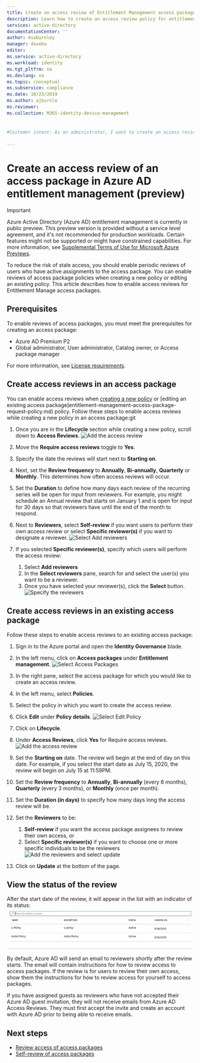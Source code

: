 ```yaml
---
title: Create an access review of Entitlement Management access packages (Preview) - Azure Active Directory
description: Learn how to create an access review policy for entitlement management access packages in Azure Active Directory access reviews (Preview).
services: active-directory
documentationCenter: ''
author: msaburnley
manager: daveba
editor: 
ms.service: active-directory
ms.workload: identity
ms.tgt_pltfrm: na
ms.devlang: na
ms.topic: conceptual
ms.subservice: compliance
ms.date: 10/23/2019
ms.author: ajburnle
ms.reviewer: 
ms.collection: M365-identity-device-management


#Customer intent: As an administrator, I want to create an access review policy for my access packages so I can review the active assignments of my users to ensure everyone has the appropriate access.

---
```

# Create an access review of an access package in Azure AD entitlement management (preview)

> [!IMPORTANT]
> Azure Active Directory (Azure AD) entitlement management is currently in public preview.
> This preview version is provided without a service level agreement, and it's not recommended for production workloads. Certain features might not be supported or might have constrained capabilities.
> For more information, see [Supplemental Terms of Use for Microsoft Azure Previews](https://azure.microsoft.com/support/legal/preview-supplemental-terms/).

To reduce the risk of stale access, you should enable periodic reviews of users who have active assignments to the access package.  You can enable reviews of access package policies when creating a new policy or editing an existing policy. This article describes how to enable access reviews for Entitlement Manage access packages. 

## Prerequisites

To enable reviews of access packages, you must meet the prerequisites for creating an access package:
- Azure AD Premium P2
- Global administrator, User administrator, Catalog owner, or Access package manager

For more information, see [License requirements](entitlement-management-overview.md#license-requirements).


## Create access reviews in an access package

You can enable access reviews when [creating a new policy](entitlement-management-access-package-create.md) or [editing an existing access package]entitlement-management-access-package-request-policy.md) policy. Follow these steps to enable access reviews while creating a new policy in an access package:git

1. Once you are in the **Lifecycle** section while creating a new policy, scroll down to **Access Reviews**.
![Add the access review](./media/active-directory-entitlement-management-access-reviews/access-reviews-pane.png)

1. Move the **Require access reviews** toggle to **Yes**. 

1. Specify the date the reviews will start next to **Starting on**. 

1. Next, set the **Review frequency** to **Annually**, **Bi-annually**, **Quarterly** or **Monthly**. 
This determines how often access reviews will occur.

1. Set the **Duration** to define how many days each review of the recurring series will be open for input from reviewers. For example, you might schedule an Annual review that starts on January 1 and is open for input for 30 days so that reviewers have until the end of the month to respond.

1. Next to **Reviewers**, select **Self-review** if you want users to perform their own access review or select **Specific reviewer(s)** if you want to designate a reviewer.
![Select Add reviewers](./media/active-directory-entitlement-management-access-reviews/access-reviews-add-reviewer.png)

1. If you selected **Specific reviewer(s)**, specify which users will perform the access review:
    1. Select **Add reviewers**
    1. In the **Select reviewers** pane, search for and select the user(s) you want to be a reviewer.
    1. Once you have selected your reviewer(s), click the **Select** button.
![Specify the reviewers](./media/active-directory-entitlement-management-access-reviews/access-reviews-select-reviewer.png)

## Create access reviews in an existing access package

Follow these steps to enable access reviews to an existing access package:

1. Sign in to the Azure portal and open the **Identity Governance** blade. 

1. In the left menu, click on **Access packages** under **Entitlement management**. 
![Select Access Packages](./media/active-directory-entitlement-management-access-reviews-edit/access-reviews-edit-select-access-package.png)

1. In the right pane, select the access package for which you would like to create an access review.
 
1. In the left menu, select **Policies**. 

1. Select the policy in which you want to create the access review. 

1. Click **Edit** under **Policy details**. 
![Select Edit Policy](./media/active-directory-entitlement-management-access-reviews-edit/access-reviews-edit-select-edit-policy.png)

1. Click on **Lifecycle**. 

1. Under **Access Reviews**, click **Yes** for Require access reviews. 
![Add the access review](./media/active-directory-entitlement-management-access-reviews-edit/access-reviews-edit-add-access-review.png)

1. Set the **Starting on** date. The review will begin at the end of day on this date. For example, if you select the start date as July 15, 2020, the review will begin on July 15 at 11:59PM.

1. Set the **Review frequency** to **Annually**, **Bi-annually** (every 6 months), **Quarterly** (every 3 months), or **Monthly** (once per month).

1. Set the **Duration (in days)** to specify how many days long the access review will be.

1. Set the **Reviewers** to be:

    1. **Self-review** if you want the access package assignees to review their own access, or 
    1. Select **Specific reviewer(s)** if you want to choose one or more specific individuals to be the reviewers
![Add the reviewers and select update](./media/active-directory-entitlement-management-access-reviews-edit/access-reviews-edit-add-reviewers.png)

1. Click on **Update** at the bottom of the page.

## View the status of the review

After the start date of the review, it will appear in the list with an indicator of its status: 
![View review status](./media/entitlement-management-access-reviews-review-access/access-review-status.png)
 
By default, Azure AD will send an email to reviewers shortly after the review starts. The email will contain instructions for how to review access to access packages. If the review is for users to review their own access, show them the instructions for how to review access for yourself to access packages.
  
If you have assigned guests as reviewers who have not accepted their Azure AD guest invitation, they will not receive emails from Azure AD Access Reviews. They must first accept the invite and create an account with Azure AD prior to being able to receive emails.  

## Next steps

- [Review access of access packages](entitlement-management-access-reviews-review-access.md) 
- [Self-review of access packages](entitlement-management-access-reviews-self-review.md)